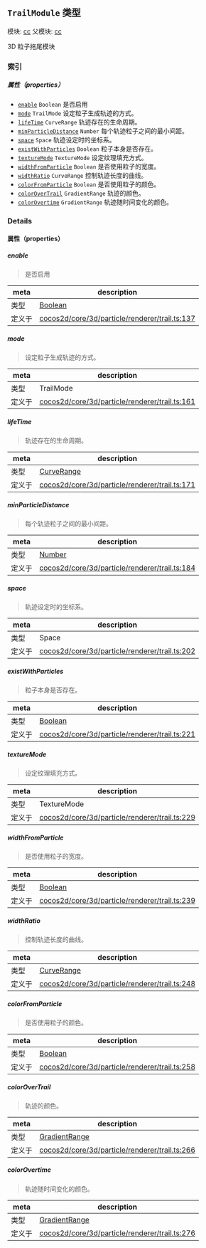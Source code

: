 ## `TrailModule` 类型



模块: [cc](../modules/cc.md)
父模块: [cc](../modules/cc.md)


3D 粒子拖尾模块



### 索引

##### 属性（properties）

  - [`enable`](#enable) `Boolean` 是否启用
  - [`mode`](#mode) `TrailMode` 设定粒子生成轨迹的方式。
  - [`lifeTime`](#lifetime) `CurveRange` 轨迹存在的生命周期。
  - [`minParticleDistance`](#minparticledistance) `Number` 每个轨迹粒子之间的最小间距。
  - [`space`](#space) `Space` 轨迹设定时的坐标系。
  - [`existWithParticles`](#existwithparticles) `Boolean` 粒子本身是否存在。
  - [`textureMode`](#texturemode) `TextureMode` 设定纹理填充方式。
  - [`widthFromParticle`](#widthfromparticle) `Boolean` 是否使用粒子的宽度。
  - [`widthRatio`](#widthratio) `CurveRange` 控制轨迹长度的曲线。
  - [`colorFromParticle`](#colorfromparticle) `Boolean` 是否使用粒子的颜色。
  - [`colorOverTrail`](#colorovertrail) `GradientRange` 轨迹的颜色。
  - [`colorOvertime`](#colorovertime) `GradientRange` 轨迹随时间变化的颜色。





### Details


#### 属性（properties）


##### enable

> 是否启用

| meta | description |
|------|-------------|
| 类型 | <a href="https://developer.mozilla.org/en/JavaScript/Reference/Global_Objects/Boolean" class="crosslink external" target="_blank">Boolean</a> |
| 定义于 | [cocos2d/core/3d/particle/renderer/trail.ts:137](https://github.com/cocos-creator/engine/blob/f7d50d63228ec3047fe054a2d1e1535e90da2bd1/cocos2d/core/3d/particle/renderer/trail.ts#L137) |



##### mode

> 设定粒子生成轨迹的方式。

| meta | description |
|------|-------------|
| 类型 | TrailMode |
| 定义于 | [cocos2d/core/3d/particle/renderer/trail.ts:161](https://github.com/cocos-creator/engine/blob/f7d50d63228ec3047fe054a2d1e1535e90da2bd1/cocos2d/core/3d/particle/renderer/trail.ts#L161) |



##### lifeTime

> 轨迹存在的生命周期。

| meta | description |
|------|-------------|
| 类型 | <a href="../classes/CurveRange.html" class="crosslink">CurveRange</a> |
| 定义于 | [cocos2d/core/3d/particle/renderer/trail.ts:171](https://github.com/cocos-creator/engine/blob/f7d50d63228ec3047fe054a2d1e1535e90da2bd1/cocos2d/core/3d/particle/renderer/trail.ts#L171) |



##### minParticleDistance

> 每个轨迹粒子之间的最小间距。

| meta | description |
|------|-------------|
| 类型 | <a href="https://developer.mozilla.org/en/JavaScript/Reference/Global_Objects/Number" class="crosslink external" target="_blank">Number</a> |
| 定义于 | [cocos2d/core/3d/particle/renderer/trail.ts:184](https://github.com/cocos-creator/engine/blob/f7d50d63228ec3047fe054a2d1e1535e90da2bd1/cocos2d/core/3d/particle/renderer/trail.ts#L184) |



##### space

> 轨迹设定时的坐标系。

| meta | description |
|------|-------------|
| 类型 | Space |
| 定义于 | [cocos2d/core/3d/particle/renderer/trail.ts:202](https://github.com/cocos-creator/engine/blob/f7d50d63228ec3047fe054a2d1e1535e90da2bd1/cocos2d/core/3d/particle/renderer/trail.ts#L202) |



##### existWithParticles

> 粒子本身是否存在。

| meta | description |
|------|-------------|
| 类型 | <a href="https://developer.mozilla.org/en/JavaScript/Reference/Global_Objects/Boolean" class="crosslink external" target="_blank">Boolean</a> |
| 定义于 | [cocos2d/core/3d/particle/renderer/trail.ts:221](https://github.com/cocos-creator/engine/blob/f7d50d63228ec3047fe054a2d1e1535e90da2bd1/cocos2d/core/3d/particle/renderer/trail.ts#L221) |



##### textureMode

> 设定纹理填充方式。

| meta | description |
|------|-------------|
| 类型 | TextureMode |
| 定义于 | [cocos2d/core/3d/particle/renderer/trail.ts:229](https://github.com/cocos-creator/engine/blob/f7d50d63228ec3047fe054a2d1e1535e90da2bd1/cocos2d/core/3d/particle/renderer/trail.ts#L229) |



##### widthFromParticle

> 是否使用粒子的宽度。

| meta | description |
|------|-------------|
| 类型 | <a href="https://developer.mozilla.org/en/JavaScript/Reference/Global_Objects/Boolean" class="crosslink external" target="_blank">Boolean</a> |
| 定义于 | [cocos2d/core/3d/particle/renderer/trail.ts:239](https://github.com/cocos-creator/engine/blob/f7d50d63228ec3047fe054a2d1e1535e90da2bd1/cocos2d/core/3d/particle/renderer/trail.ts#L239) |



##### widthRatio

> 控制轨迹长度的曲线。

| meta | description |
|------|-------------|
| 类型 | <a href="../classes/CurveRange.html" class="crosslink">CurveRange</a> |
| 定义于 | [cocos2d/core/3d/particle/renderer/trail.ts:248](https://github.com/cocos-creator/engine/blob/f7d50d63228ec3047fe054a2d1e1535e90da2bd1/cocos2d/core/3d/particle/renderer/trail.ts#L248) |



##### colorFromParticle

> 是否使用粒子的颜色。

| meta | description |
|------|-------------|
| 类型 | <a href="https://developer.mozilla.org/en/JavaScript/Reference/Global_Objects/Boolean" class="crosslink external" target="_blank">Boolean</a> |
| 定义于 | [cocos2d/core/3d/particle/renderer/trail.ts:258](https://github.com/cocos-creator/engine/blob/f7d50d63228ec3047fe054a2d1e1535e90da2bd1/cocos2d/core/3d/particle/renderer/trail.ts#L258) |



##### colorOverTrail

> 轨迹的颜色。

| meta | description |
|------|-------------|
| 类型 | <a href="../classes/GradientRange.html" class="crosslink">GradientRange</a> |
| 定义于 | [cocos2d/core/3d/particle/renderer/trail.ts:266](https://github.com/cocos-creator/engine/blob/f7d50d63228ec3047fe054a2d1e1535e90da2bd1/cocos2d/core/3d/particle/renderer/trail.ts#L266) |



##### colorOvertime

> 轨迹随时间变化的颜色。

| meta | description |
|------|-------------|
| 类型 | <a href="../classes/GradientRange.html" class="crosslink">GradientRange</a> |
| 定义于 | [cocos2d/core/3d/particle/renderer/trail.ts:276](https://github.com/cocos-creator/engine/blob/f7d50d63228ec3047fe054a2d1e1535e90da2bd1/cocos2d/core/3d/particle/renderer/trail.ts#L276) |






